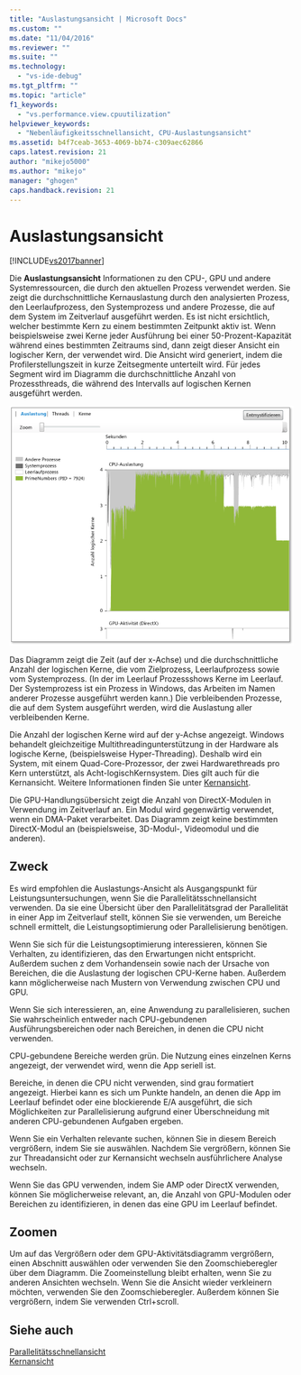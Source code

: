 ```yaml
---
title: "Auslastungsansicht | Microsoft Docs"
ms.custom: ""
ms.date: "11/04/2016"
ms.reviewer: ""
ms.suite: ""
ms.technology: 
  - "vs-ide-debug"
ms.tgt_pltfrm: ""
ms.topic: "article"
f1_keywords: 
  - "vs.performance.view.cpuutilization"
helpviewer_keywords: 
  - "Nebenläufigkeitsschnellansicht, CPU-Auslastungsansicht"
ms.assetid: b4f7ceab-3653-4069-bb74-c309aec62866
caps.latest.revision: 21
author: "mikejo5000"
ms.author: "mikejo"
manager: "ghogen"
caps.handback.revision: 21
---
```

# Auslastungsansicht
[!INCLUDE[vs2017banner](../code-quality/includes/vs2017banner.md)]

Die **Auslastungsansicht** Informationen zu den CPU\-, GPU und andere Systemressourcen, die durch den aktuellen Prozess verwendet werden.  Sie zeigt die durchschnittliche Kernauslastung durch den analysierten Prozess, den Leerlaufprozess, den Systemprozess und andere Prozesse, die auf dem System im Zeitverlauf ausgeführt werden.  Es ist nicht ersichtlich, welcher bestimmte Kern zu einem bestimmten Zeitpunkt aktiv ist.  Wenn beispielsweise zwei Kerne jeder Ausführung bei einer 50\-Prozent\-Kapazität während eines bestimmten Zeitraums sind, dann zeigt dieser Ansicht ein logischer Kern, der verwendet wird.  Die Ansicht wird generiert, indem die Profilerstellungszeit in kurze Zeitsegmente unterteilt wird.  Für jedes Segment wird im Diagramm die durchschnittliche Anzahl von Prozessthreads, die während des Intervalls auf logischen Kernen ausgeführt werden.  
  
 ![CPU&#45;Auslastungsansicht](../profiling/media/vsts_ppacpuutil.png "VSTS\_PPAcpuUtil")  
  
 Das Diagramm zeigt die Zeit \(auf der x\-Achse\) und die durchschnittliche Anzahl der logischen Kerne, die vom Zielprozess, Leerlaufprozess sowie vom Systemprozess. \(In der im Leerlauf Prozessshows Kerne im Leerlauf.  Der Systemprozess ist ein Prozess in Windows, das Arbeiten im Namen anderer Prozesse ausgeführt werden kann.\) Die verbleibenden Prozesse, die auf dem System ausgeführt werden, wird die Auslastung aller verbleibenden Kerne.  
  
 Die Anzahl der logischen Kerne wird auf der y\-Achse angezeigt.  Windows behandelt gleichzeitige Multithreadingunterstützung in der Hardware als logische Kerne, \(beispielsweise Hyper\-Threading\).  Deshalb wird ein System, mit einem Quad\-Core\-Prozessor, der zwei Hardwarethreads pro Kern unterstützt, als Acht\-logischKernsystem.  Dies gilt auch für die Kernansicht.  Weitere Informationen finden Sie unter [Kernansicht](../profiling/cores-view.md).  
  
 Die GPU\-Handlungsübersicht zeigt die Anzahl von DirectX\-Modulen in Verwendung im Zeitverlauf an.  Ein Modul wird gegenwärtig verwendet, wenn ein DMA\-Paket verarbeitet.  Das Diagramm zeigt keine bestimmten DirectX\-Modul an \(beispielsweise, 3D\-Modul\-, Videomodul und die anderen\).  
  
## Zweck  
 Es wird empfohlen die Auslastungs\-Ansicht als Ausgangspunkt für Leistungsuntersuchungen, wenn Sie die Parallelitätsschnellansicht verwenden.  Da sie eine Übersicht über den Parallelitätsgrad der Parallelität in einer App im Zeitverlauf stellt, können Sie sie verwenden, um Bereiche schnell ermittelt, die Leistungsoptimierung oder Parallelisierung benötigen.  
  
 Wenn Sie sich für die Leistungsoptimierung interessieren, können Sie Verhalten, zu identifizieren, das den Erwartungen nicht entspricht.  Außerdem suchen z dem Vorhandensein sowie nach der Ursache von Bereichen, die die Auslastung der logischen CPU\-Kerne haben.  Außerdem kann möglicherweise nach Mustern von Verwendung zwischen CPU und GPU.  
  
 Wenn Sie sich interessieren, an, eine Anwendung zu parallelisieren, suchen Sie wahrscheinlich entweder nach CPU\-gebundenen Ausführungsbereichen oder nach Bereichen, in denen die CPU nicht verwenden.  
  
 CPU\-gebundene Bereiche werden grün.  Die Nutzung eines einzelnen Kerns angezeigt, der verwendet wird, wenn die App seriell ist.  
  
 Bereiche, in denen die CPU nicht verwenden, sind grau formatiert angezeigt.  Hierbei kann es sich um Punkte handeln, an denen die App im Leerlauf befindet oder eine blockierende E\/A ausgeführt, die sich Möglichkeiten zur Parallelisierung aufgrund einer Überschneidung mit anderen CPU\-gebundenen Aufgaben ergeben.  
  
 Wenn Sie ein Verhalten relevante suchen, können Sie in diesem Bereich vergrößern, indem Sie sie auswählen.  Nachdem Sie vergrößern, können Sie zur Threadansicht oder zur Kernansicht wechseln ausführlichere Analyse wechseln.  
  
 Wenn Sie das GPU verwenden, indem Sie AMP oder DirectX verwenden, können Sie möglicherweise relevant, an, die Anzahl von GPU\-Modulen oder Bereichen zu identifizieren, in denen das eine GPU im Leerlauf befindet.  
  
## Zoomen  
 Um auf das Vergrößern oder dem GPU\-Aktivitätsdiagramm vergrößern, einen Abschnitt auswählen oder verwenden Sie den Zoomschieberegler über dem Diagramm.  Die Zoomeinstellung bleibt erhalten, wenn Sie zu anderen Ansichten wechseln.  Wenn Sie die Ansicht wieder verkleinern möchten, verwenden Sie den Zoomschieberegler.  Außerdem können Sie vergrößern, indem Sie verwenden Ctrl\+scroll.  
  
## Siehe auch  
 [Parallelitätsschnellansicht](../profiling/concurrency-visualizer.md)   
 [Kernansicht](../profiling/cores-view.md)